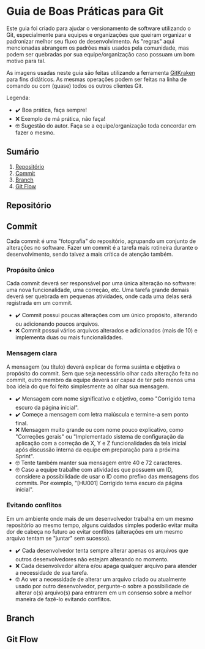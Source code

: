 # Guia de Boas Práticas para Git

Este guia foi criado para ajudar o versionamento de software utilizando o Git, especialmente para equipes e organizações que queiram organizar e padronizar melhor seu fluxo de desenvolvimento. As "regras" aqui mencionadas abrangem os padrões mais usados pela comunidade, mas podem ser quebradas por sua equipe/organização caso possuam um bom motivo para tal.

As imagens usadas neste guia são feitas utilizando a ferramenta [GitKraken](https://www.gitkraken.com/invite?referralCode=6CFY7pSQ) para fins didáticos. As mesmas operações podem ser feitas na linha de comando ou com (quase) todos os outros clientes Git.

Legenda:
- :heavy_check_mark: Boa prática, faça sempre!
- :x: Exemplo de má prática, não faça!
- :nerd_face: Sugestão do autor. Faça se a equipe/organização toda concordar em fazer o mesmo.

## Sumário

1) [Repositório](#repositório)
2) [Commit](#commit)
3) [Branch](#branch)
4) [Git Flow](#git-flow)

## Repositório

## Commit

Cada commit é uma "fotografia" do repositório, agrupando um conjunto de alterações no software. Fazer um commit é a tarefa mais rotineira durante o desenvolvimento, sendo talvez a mais crítica de atenção também.

### Propósito único

Cada commit deverá ser responsável por uma única alteração no software: uma nova funcionalidade, uma correção, etc. Uma tarefa grande demais deverá ser quebrada em pequenas atividades, onde cada uma delas será registrada em um commit.

- :heavy_check_mark: Commit possui poucas alterações com um único propósito, alterando ou adicionando poucos arquivos.
- :x: Commit possui vários arquivos alterados e adicionados (mais de 10) e implementa duas ou mais funcionalidades.

### Mensagem clara

A mensagem (ou título) deverá explicar de forma susinta e objetiva o propósito do commit. Sem que seja necessário olhar cada alteração feita no commit, outro membro da equipe deverá ser capaz de ter pelo menos uma boa ideia do que foi feito simplesmente ao olhar sua mensagem.

- :heavy_check_mark: Mensagem com nome significativo e objetivo, como "Corrigido tema escuro da página inicial".
- :heavy_check_mark: Começe a mensagem com letra maiúscula e termine-a sem ponto final.
- :x: Mensagem muito grande ou com nome pouco explicativo, como "Correções gerais" ou "Implementado sistema de configuração da aplicação com a correção de X, Y e Z funcionalidades da tela inicial após discussão interna da equipe em preparação para a próxima Sprint".
- :nerd_face: Tente também manter sua mensagem entre 40 e 72 caracteres.
- :nerd_face: Caso a equipe trabalhe com atividades que possuem um ID, considere a possibilidade de usar o ID como prefixo das mensagens dos commits. Por exemplo, "[HU001] Corrigido tema escuro da página inicial".

### Evitando conflitos

Em um ambiente onde mais de um desenvolvedor trabalha em um mesmo repositório ao mesmo tempo, alguns cuidados simples poderão evitar muita dor de cabeça no futuro ao evitar conflitos (alterações em um mesmo arquivo tentam se "juntar" sem sucesso).

- :heavy_check_mark: Cada desenvolvedor tenta sempre alterar apenas os arquivos que outros desenvolvedores não estejam alterando no momento.
- :x: Cada desenvolvedor altera e/ou apaga qualquer arquivo para atender a necessidade de sua tarefa.
- :nerd_face: Ao ver a necessidade de alterar um arquivo criado ou atualmente usado por outro desenvolvedor, pergunte-o sobre a possibilidade de alterar o(s) arquivo(s) para entrarem em um consenso sobre a melhor maneira de fazê-lo evitando conflitos.

## Branch

## Git Flow

